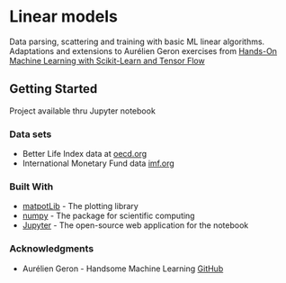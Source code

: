 # Linear models

Data parsing, scattering and training with basic ML linear algorithms. Adaptations and extensions to 
Aurélien Geron exercises from [Hands-On Machine Learning with Scikit-Learn and Tensor Flow](https://www.amazon.com/Hands-Machine-Learning-Scikit-Learn-TensorFlow/dp/1491962291) 

## Getting Started

Project available thru Jupyter notebook

### Data sets

* Better Life Index data at [oecd.org](https://stats.oecd.org/index.aspx?DataSetCode=BLI)
* International Monetary Fund data [imf.org](http://goo.gl/j1MSKe) 

### Built With

* [matpotLib](http://www.matpotlib.org) - The plotting library
* [numpy](https://www.numpy.org/) - The package for scientific computing
* [Jupyter](https://jupyter.org/) - The open-source web application for the notebook

### Acknowledgments

* Aurélien Geron - Handsome Machine Learning [GitHub](https://github.com/ageron/handson-ml)

